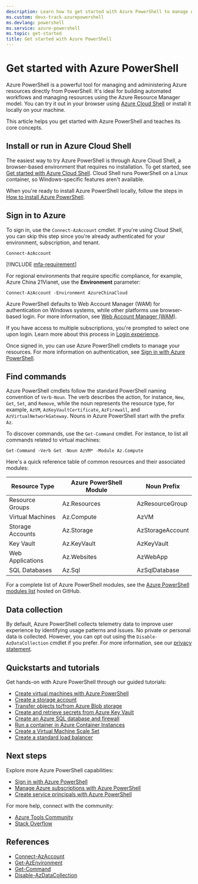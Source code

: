 ```yaml
---
description: Learn how to get started with Azure PowerShell to manage Azure resources, sign in, and find essential cmdlets for automating tasks with ease.
ms.custom: devx-track-azurepowershell
ms.devlang: powershell
ms.service: azure-powershell
ms.topic: get-started
title: Get started with Azure PowerShell
---
```


# Get started with Azure PowerShell

Azure PowerShell is a powerful tool for managing and administering Azure resources directly from
PowerShell. It's ideal for building automated workflows and managing resources using the Azure
Resource Manager model. You can try it out in your browser using [Azure Cloud Shell][cloudshell] or
install it locally on your machine.

This article helps you get started with Azure PowerShell and teaches its core concepts.

## Install or run in Azure Cloud Shell

The easiest way to try Azure PowerShell is through Azure Cloud Shell, a browser-based environment
that requires no installation. To get started, see
[Get started with Azure Cloud Shell][ps-cloudshell]. Cloud Shell runs PowerShell on a Linux
container, so Windows-specific features aren't available.

When you're ready to install Azure PowerShell locally, follow the steps in
[How to install Azure PowerShell][install-azps].

## Sign in to Azure

To sign in, use the `Connect-AzAccount` cmdlet. If you're using Cloud Shell, you can skip this step
since you're already authenticated for your environment, subscription, and tenant.

```azurepowershell
Connect-AzAccount
```

[!INCLUDE [mfa-requirement](../../includes/mfa-requirement.md)]

For regional environments that require specific compliance, for example, Azure China 21Vianet, use
the **Environment** parameter:

```azurepowershell
Connect-AzAccount -Environment AzureChinaCloud
```

Azure PowerShell defaults to Web Account Manager (WAM) for authentication on Windows systems, while
other platforms use browser-based login. For more information, see
[Web Account Manager (WAM)][wam].

If you have access to multiple subscriptions, you're prompted to select one upon login. Learn more
about this process in [Login experience][login-experience].

Once signed in, you can use Azure PowerShell cmdlets to manage your resources. For more information
on authentication, see [Sign in with Azure PowerShell][authenticate].

## Find commands

Azure PowerShell cmdlets follow the standard PowerShell naming convention of `Verb-Noun`. The verb
describes the action, for instance, `New`, `Get`, `Set`, and `Remove`, while the noun represents the
resource type, for example, `AzVM`, `AzKeyVaultCertificate`, `AzFirewall`, and
`AzVirtualNetworkGateway`. Nouns in Azure PowerShell start with the prefix `Az`.

To discover commands, use the `Get-Command` cmdlet. For instance, to list all commands related to
virtual machines:

```powershell-interactive
Get-Command -Verb Get -Noun AzVM* -Module Az.Compute
```

Here's a quick reference table of common resources and their associated modules:

|  Resource Type   | Azure PowerShell Module |   Noun Prefix    |
| ---------------- | ----------------------- | ---------------- |
| Resource Groups  | Az.Resources            | AzResourceGroup  |
| Virtual Machines | Az.Compute              | AzVM             |
| Storage Accounts | Az.Storage              | AzStorageAccount |
| Key Vault        | Az.KeyVault             | AzKeyVault       |
| Web Applications | Az.Websites             | AzWebApp         |
| SQL Databases    | Az.Sql                  | AzSqlDatabase    |

For a complete list of Azure PowerShell modules, see the
[Azure PowerShell modules list][azps-modules] hosted on GitHub.

## Data collection

By default, Azure PowerShell collects telemetry data to improve user experience by identifying usage
patterns and issues. No private or personal data is collected. However, you can opt out using the
`Disable-AzDataCollection` cmdlet if you prefer. For more information, see our
[privacy statement][privacy-statement].

## Quickstarts and tutorials

Get hands-on with Azure PowerShell through our guided tutorials:

- [Create virtual machines with Azure PowerShell][create-vms]
- [Create a storage account][create-storageaccount]
- [Transfer objects to/from Azure Blob storage][transfer-objects]
- [Create and retrieve secrets from Azure Key Vault][keyvault]
- [Create an Azure SQL database and firewall][azsql]
- [Run a container in Azure Container Instances][aci]
- [Create a Virtual Machine Scale Set][vm-scaleset]
- [Create a standard load balancer][load-balancer]

## Next steps

Explore more Azure PowerShell capabilities:

- [Sign in with Azure PowerShell][authenticate]
- [Manage Azure subscriptions with Azure PowerShell][manage-subscriptions]
- [Create service principals with Azure PowerShell][service-principal]

For more help, connect with the community:

- [Azure Tools Community][aztools-community]
- [Stack Overflow][stack-overflow]

## References

- [Connect-AzAccount][connect-azaccount]
- [Get-AzEnvironment][get-azenvironment]
- [Get-Command][get-command]
- [Disable-AzDataCollection][disable-azdatacollection]

<!-- link references -->

[cloudshell]: /azure/cloud-shell/overview
[ps-cloudshell]: /azure/cloud-shell/quickstart-powershell
[install-azps]: install-azure-powershell.md
[connect-azaccount]: /powershell/module/az.accounts/connect-azaccount
[get-azenvironment]: /powershell/module/Az.Accounts/Get-AzEnvironment
[wam]: authenticate-interactive.md#web-account-manager-wam
[login-experience]: authenticate-interactive.md#login-experience
[authenticate]: authenticate-azureps.md
[get-command]: /powershell/module/microsoft.powershell.core/get-command
[azps-modules]: https://github.com/Azure/azure-powershell/blob/master/documentation/azure-powershell-modules.md
[disable-azdatacollection]: /powershell/module/az.accounts/disable-azdatacollection
[privacy-statement]: https://privacy.microsoft.com/privacystatement
[create-vms]: azureps-vm-tutorial.yml
[create-storageaccount]: /azure/storage/common/storage-quickstart-create-account?tabs=azure-powershell
[transfer-objects]: /azure/storage/blobs/storage-quickstart-blobs-powershell
[keyvault]: /azure/key-vault/quick-create-powershell
[azsql]: /azure/sql-database/scripts/sql-database-create-and-configure-database-powershell
[aci]: /azure/container-instances/container-instances-quickstart-powershell
[vm-scaleset]: /azure/virtual-machine-scale-sets/quick-create-powershell
[load-balancer]: /azure/load-balancer/quickstart-create-standard-load-balancer-powershell
[service-principal]: create-azure-service-principal-azureps.md
[aztools-community]: https://techcommunity.microsoft.com/t5/azure-tools/bd-p/AzureTools
[stack-overflow]: https://go.microsoft.com/fwlink/?LinkId=320213
[manage-subscriptions]: /powershell/azure/manage-subscriptions-azureps
